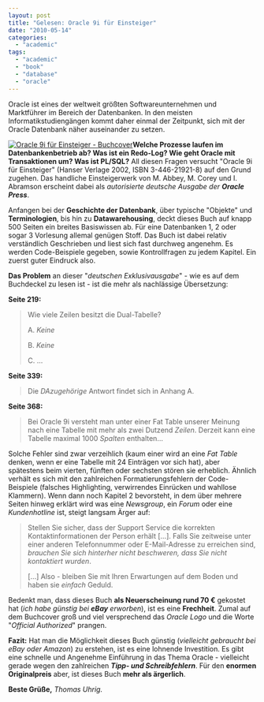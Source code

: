 ```yaml
---
layout: post
title: "Gelesen: Oracle 9i für Einsteiger"
date: "2010-05-14"
categories: 
  - "academic"
tags: 
  - "academic"
  - "book"
  - "database"
  - "oracle"
---
```


Oracle ist eines der weltweit größten Softwareunternehmen und Marktführer im Bereich der Datenbanken. In den meisten Informatikstudiengängen kommt daher einmal der Zeitpunkt, sich mit der Oracle Datenbank näher auseinander zu setzen.

[![Oracle 9i für Einsteiger - Buchcover](images/oracle9i-cover-205x300.png "Oracle 9i für   Einsteiger - Buchcover")](http://tuhrig.de/wp-content/uploads/oracle9i-cover.png)**Welche Prozesse laufen im Datenbankenbetrieb ab? Was ist ein Redo-Log? Wie geht Oracle mit Transaktionen um? Was ist PL/SQL?** All diesen Fragen versucht "Oracle 9i für Einsteiger" (Hanser Verlage 2002, ISBN 3-446-21921-8) auf den Grund zugehen. Das handliche Einsteigerwerk von M. Abbey, M. Corey und I. Abramson erscheint dabei als _autorisierte deutsche Ausgabe der **Oracle Press**_.

Anfangen bei der **Geschichte der Datenbank**, über typische "Objekte" und **Terminologien**, bis hin zu **Datawarehousing**, deckt dieses Buch auf knapp 500 Seiten ein breites Basiswissen ab. Für eine Datenbanken 1, 2 oder sogar 3 Vorlesung allemal genügen Stoff. Das Buch ist dabei relativ verständlich Geschrieben und liest sich fast durchweg angenehm. Es werden Code-Beispiele gegeben, sowie Kontrollfragen zu jedem Kapitel. Ein zuerst guter Eindruck also.

**Das Problem** an dieser "_deutschen Exklusivausgabe_" - wie es auf dem Buchdeckel zu lesen ist - ist die mehr als nachlässige Übersetzung:

**Seite 219:**

> Wie viele Zeilen besitzt die Dual-Tabelle?
> 
> A. _Keine_
> 
> B. _Keine_
> 
> C. ...

**Seite 339:**

> Die _DAzugehörige_ Antwort findet sich in Anhang A.

**Seite 368:**

> Bei Oracle 9i versteht man unter einer Fat Table unserer Meinung nach eine Tabelle mit mehr als zwei Dutzend _Zeilen_. Derzeit kann eine Tabelle maximal 1000 _Spalten_ enthalten...

Solche Fehler sind zwar verzeihlich (kaum einer wird an eine _Fat Table_ denken, wenn er eine Tabelle mit 24 Einträgen vor sich hat), aber spätestens beim vierten, fünften oder sechsten stören sie erheblich. Ähnlich verhält es sich mit den zahlreichen Formatierungsfehlern der Code-Beispiele (falsches Highlighting, verwirrendes Einrücken und wahllose Klammern). Wenn dann noch Kapitel 2 bevorsteht, in dem über mehrere Seiten hinweg erklärt wird was eine _Newsgroup_, ein _Forum_ oder eine _Kundenhotline_ ist, steigt langsam Ärger auf:

> Stellen Sie sicher, dass der Support Service die korrekten Kontaktinformationen der Person erhält \[...\]. Falls Sie zeitweise unter einer anderen Telefonnummer oder E-Mail-Adresse zu erreichen sind, _brauchen Sie sich hinterher nicht beschweren, dass Sie nicht kontaktiert wurden_.
> 
> \[...\] Also - bleiben Sie mit Ihren Erwartungen auf dem Boden und haben sie _einfach_ Geduld.

Bedenkt man, dass dieses Buch **als Neuerscheinung rund 70 €** gekostet hat (_ich habe günstig bei **eBay** erworben_), ist es eine **Frechheit**. Zumal auf dem Buchcover groß und viel versprechend das _Oracle Logo_ und die Worte "_Official Authorized_" prangen.

**Fazit:** Hat man die Möglichkeit dieses Buch günstig (_vielleicht gebraucht bei eBay oder Amazon_) zu erstehen, ist es eine lohnende Investition. Es gibt eine schnelle und Angenehme Einführung in das Thema Oracle - vielleicht gerade wegen den zahlreichen **_Tipp- und Schreibfehlern_**. Für den **enormen Originalpreis** aber, ist dieses Buch **mehr als ärgerlich**.

**Beste Grüße,** _Thomas Uhrig._
